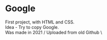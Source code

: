 # Google

First project, with HTML and CSS. \
Idea - Try to copy Google. \
Was made in 2021 / Uploaded from old Github \
